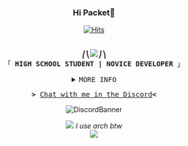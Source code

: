 <!-- Small Gretting Header -->
<h3 align="center">Hi Packet👋</h3>

<!-- Hits With Just Cool Unidentified Profound Icon -->
<div align="center">
    
[![Hits](https://hits.seeyoufarm.com/api/count/incr/badge.svg?url=https%3A%2F%2Fgithub.com%2FPleahMaCaka&count_bg=%23000000&title_bg=%23000000&icon=opslevel.svg&icon_color=%23FFFFFF&title=PleahMaCaka&edge_flat=false)](https://github.com/PleahMaCaka)

</div>

<p align="center"><br>
  <samp>
    <b>⎛⎝<img src="https://cdn.discordapp.com/emojis/768100761812205579.png?v=1">⎠⎞</b>
    <br>
    「 <b>HIGH SCHOOL STUDENT | NOVICE DEVELOPER</b> 」<br>
  </samp>
</p>

<!-- Github Matrix -->
<details align="center">
  <summary> <samp>MORE INFO</samp></summary>
    <p align="center">

![Metrics](https://metrics.lecoq.io/PleahMaCaka?template=classic&base.metadata=0&isocalendar=1&languages=1&stars=1&people=1&followup=1&achievements=1&isocalendar.duration=half-year&languages.limit=8&languages.sections=most-used&languages.colors=github&languages.threshold=0%25&languages.indepth=false&languages.categories=markup%2C%20programming&languages.recent.categories=markup%2C%20programming&languages.recent.load=300&languages.recent.days=14&stars.limit=4&people.limit=24&people.size=28&people.types=followers%2C%20following&people.identicons=false&people.shuffle=false&followup.sections=repositories&achievements.threshold=C&achievements.secrets=true&achievements.display=compact&achievements.limit=0&config.timezone=Asia%2FSeoul)

  </p>
</details>

<!-- Join Private Guild -->
<samp>
  <p align="center">
    <b>></b> <a href="https://discord.gg/KMEru5ypnp">Chat with me in the Discord</a><b><</b>
  </p>
</samp>

<!-- Discord Banner -->
<p align="center">
  <img src="https://discord.c99.nl/widget/theme-2/352357858110734339.png" alt="DiscordBanner"/>
</p>

<!-- Skill Icons -->
<p align="center">
  <img src="https://skillicons.dev/icons?i=ts,py,kotlin,rust,svelte,tauri,nextjs,nestjs,docker,linux&theme=dark"/>
  <i>I use arch btw</i>
  <br/>
  <img src="https://skillicons.dev/icons?i=idea,vscode,git,github,githubactions,electron,react,redux,electron,html,css,tailwind,vercel,vite,webpack,gradle,c,cpp,bash,arduino,styledcomponents,express,fastapi,ktor,stackoverflow,misskey,prisma,mongodb,discord,bots&theme=dark"/>
</p>

<!-- Skill Icons -->
<!--
<p align="center">
    <img src="https://skillicons.dev/icons?i=ts,py,kotlin,rust,svelte,tauri,nextjs,nestjs,docker,idea,md"/>
    <br/>
    <details align="center">
      <summary> <samp>Show all stacks</samp></summary>
    <br/>
    <img src="https://skillicons.dev/icons?i=deno,nodejs,js,ts,py,kotlin,gradle,c,cpp,rust,linux,bash,arduino,vite,webpack,html,css,electron,svelte,tauri,react,redux,nextjs,vercel,tailwind,styledcomponents,express,nestjs,fastapi,ktor,git,github,githubactions,idea,vscode,md,stackoverflow,misskey,mongodb,prisma,sqlite,mongodb,docker,discord,bots"/>
    </details>
</p>
-->

<!--
https://github.com/Ileriayo/markdown-badges
https://github.com/anuraghazra/github-readme-stats
https://metrics.lecoq.io/
-->
